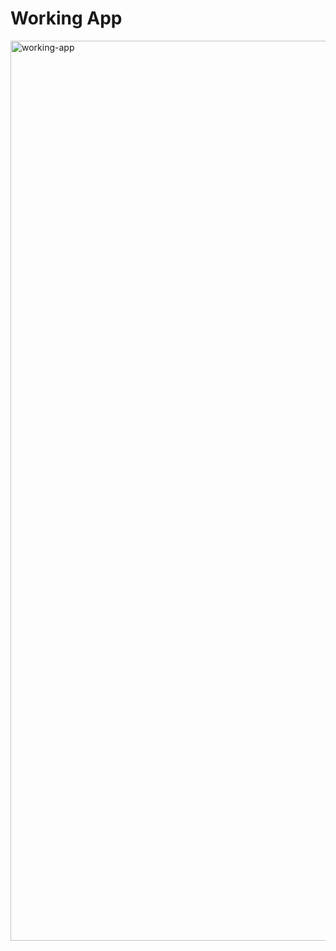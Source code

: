 
# Working App


<img width="1440" alt="working-app" src="https://user-images.githubusercontent.com/116156151/206691902-5acfb4e7-8ddc-487f-8ad2-d3b6174c767a.png">
